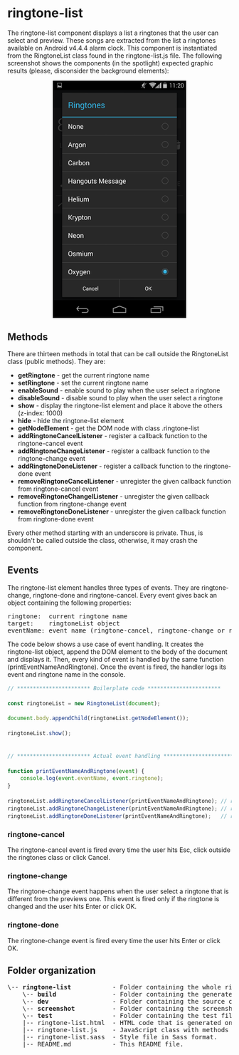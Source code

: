 # ringtone-list
The ringtone-list component displays a list a ringtones that the user can select and preview. These songs are extracted from the list a ringtones available on Android v4.4.4 alarm clock. This component is instantiated from the RingtoneList class found in the ringtone-list.js file. The following screenshot shows the components (in the spotlight) expected graphic results (please, disconsider the background elements):
<div style="display: flex; align-items: center; justify-content: center">
    <img src="./screenshot/ringtone-list-screenshot.png" alt="ringtone list screenshot" width="300px">
</div>

## Methods
There are thirteen methods in total that can be call outside the RingtoneList class (public methods). They are:
* **getRingtone** - get the current ringtone name
* **setRingtone** - set the current ringtone name
* **enableSound** - enable sound to play when the user select a ringtone
* **disableSound** - disable sound to play when the user select a ringtone
* **show** - display the ringtone-list element and place it above the others (z-index: 1000)
* **hide** - hide the ringtone-list element
* **getNodeElement** - get the DOM node with class .ringtone-list
* **addRingtoneCancelListener** - register a callback function to the ringtone-cancel event
* **addRingtoneChangeListener** - register a callback function to the ringtone-change event
* **addRingtoneDoneListener** - register a callback function to the ringtone-done event
* **removeRingtoneCancelListener** - unregister the given callback function from ringtone-cancel event
* **removeRingtoneChangelListener** - unregister the given callback function from ringtone-change event
* **removeRingtoneDoneListener** - unregister the given callback function from ringtone-done event

Every other method starting with an underscore is private. Thus, is shouldn't be called
outside the class, otherwise, it may crash the component.

## Events
The ringtone-list element handles three types of events. They are ringtone-change, ringtone-done and ringtone-cancel.
Every event gives back an object containing the following properties:<br>
<pre>
ringtone:  current ringtone name
target:    ringtoneList object
eventName: event name (ringtone-cancel, ringtone-change or ringtone-done)
</pre>

The code below shows a use case of event handling. It creates the ringtone-list object, append the DOM element to the body of the document and displays it. Then, every kind of event is handled by the same function (printEventNameAndRingtone). Once the event is fired,
the handler logs its event and ringtone name in the console.
```javascript
// *********************** Boilerplate code ***********************

const ringtoneList = new RingtoneList(document);

document.body.appendChild(ringtoneList.getNodeElement());

ringtoneList.show();


// *********************** Actual event handling ***********************

function printEventNameAndRingtone(event) {
    console.log(event.eventName, event.ringtone);
}

ringtoneList.addRingtoneCancelListener(printEventNameAndRingtone); // ringtone-cancel
ringtoneList.addRingtoneChangeListener(printEventNameAndRingtone); // ringtone-change
ringtoneList.addRingtoneDoneListener(printEventNameAndRingtone);   // ringtone-done
```

### ringtone-cancel
The ringtone-cancel event is fired every time the user hits Esc, click outside the
ringtones class or click Cancel.

### ringtone-change
The ringtone-change event happens when the user select a ringtone that is different
from the previews one. This event is fired only if the ringtone is changed and the user
hits Enter or click OK.

### ringtone-done
The ringtone-change event is fired every time the user hits Enter or click OK.

## Folder organization
<pre>
\-- <b>ringtone-list</b>           - Folder containing the whole ringtone-list module.
    \-- <b>build</b>               - Folder containing the generated code to run this component standalone.
    \-- <b>dev</b>                 - Folder containing the source code to run this component standalone.
    \-- <b>screenshot</b>          - Folder containing the screenshots used as a reference to build the GUI.
    \-- <b>test</b>                - Folder containing the test file used to validate the ringtoneList JavaScript class.
    |-- ringtone-list.html  - HTML code that is generated once the component is instantiated.
    |-- ringtone-list.js    - JavaScript class with methods and events.
    |-- ringtone-list.sass  - Style file in Sass format.
    |-- README.md           - This README file.
</pre>